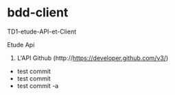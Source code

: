 # bdd-client
TD1-etude-API-et-Client


Etude Api

1. L'API Github (http://https://developer.github.com/v3/)
- test commit
- test commit
- test commit -a
